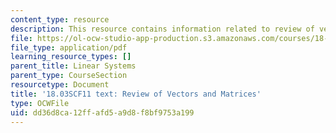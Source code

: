 ```yaml
---
content_type: resource
description: This resource contains information related to review of vectors and matrices.
file: https://ol-ocw-studio-app-production.s3.amazonaws.com/courses/18-03sc-differential-equations-fall-2011/dd36d8ca12ffafd5a9d8f8bf9753a199_MIT18_03SCF11_s32_3text.pdf
file_type: application/pdf
learning_resource_types: []
parent_title: Linear Systems
parent_type: CourseSection
resourcetype: Document
title: '18.03SCF11 text: Review of Vectors and Matrices'
type: OCWFile
uid: dd36d8ca-12ff-afd5-a9d8-f8bf9753a199
---
```

